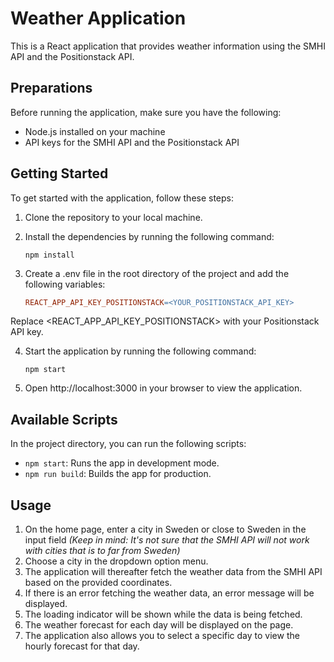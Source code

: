 # Weather Application

This is a React application that provides weather information using the SMHI API and the Positionstack API.

## Preparations

Before running the application, make sure you have the following:

- Node.js installed on your machine
- API keys for the SMHI API and the Positionstack API

## Getting Started

To get started with the application, follow these steps:

1. Clone the repository to your local machine.
2. Install the dependencies by running the following command:

   ```shell
   npm install
   ```
3. Create a .env file in the root directory of the project and add the following variables:

    ```makefile
    REACT_APP_API_KEY_POSITIONSTACK=<YOUR_POSITIONSTACK_API_KEY>
    ```
Replace <REACT_APP_API_KEY_POSITIONSTACK> with your Positionstack API key.

4. Start the application by running the following command:

    ```shell
    npm start
    ```

5. Open http://localhost:3000 in your browser to view the application.

## Available Scripts

In the project directory, you can run the following scripts:
* `npm start`: Runs the app in development mode.
* `npm run build`: Builds the app for production.

## Usage

1. On the home page, enter a city in Sweden or close to Sweden in the input field 
*(Keep in mind: It's not sure that the SMHI API will not work with cities that is to far from Sweden)*
2. Choose a city in the dropdown option menu.
3. The application will thereafter fetch the weather data from the SMHI API based on the provided coordinates.
4. If there is an error fetching the weather data, an error message will be displayed.
5. The loading indicator will be shown while the data is being fetched.
6. The weather forecast for each day will be displayed on the page.
7. The application also allows you to select a specific day to view the hourly forecast for that day.